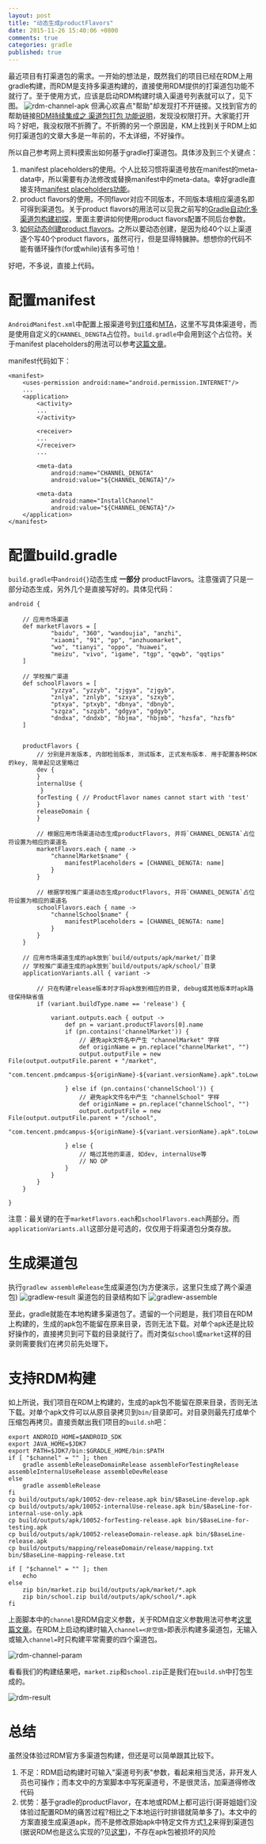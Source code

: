 ```yaml
---
layout: post
title: "动态生成productFlavors"
date: 2015-11-26 15:40:06 +0800
comments: true
categories: gradle
published: true
---
```

最近项目有打渠道包的需求。一开始的想法是，既然我们的项目已经在RDM上用gradle构建，而RDM是支持多渠道构建的，直接使用RDM提供的打渠道包功能不就行了。至于使用方式，应该是启动RDM构建时填入渠道号列表就可以了，见下图。
![rdm-channel-apk](http://7xn5nf.com1.z0.glb.clouddn.com/image/blog/2015/11/rdm-channel-apk.PNG)
但满心欢喜点"帮助"却发现打不开链接。又找到官方的帮助链接[RDM持续集成之 渠道包打包 功能说明][rdm]，发现没权限打开。大家能打开吗？好吧，我没权限不折腾了。不折腾的另一个原因是，KM上找到关于RDM上如何打渠道包的文章大多是一年前的，不太详细，不好操作。

所以自己参考网上资料摸索出如何基于gradle打渠道包。具体涉及到三个关键点：

1. manifest placeholders的使用。个人比较习惯将渠道号放在manifest的meta-data中，所以需要有办法修改或替换manifest中的meta-data。幸好gradle直接支持[manifest placeholders功能][manifest-placeholders]。
2. product flavors的使用。不同flavor对应不同版本，不同版本填相应渠道名即可得到渠道包。关于product flavors的用法可以见我之前写的[Gradle自动化多渠道包构建初探](http://km.oa.com/articles/show/246012)，里面主要讲如何使用product flavors配置不同后台参数。
3. [如何动态创建product flavors][ref]。之所以要动态创建，是因为给40个以上渠道逐个写40个product flavors，虽然可行，但是显得特臃肿。想想你的代码不能有循环操作(for或while)该有多可怕！

好吧，不多说，直接上代码。
# 配置manifest
`AndroidManifest.xml`中配置上报渠道号到[灯塔][dengta]和[MTA][mta]，这里不写具体渠道号，而是使用自定义的`CHANNEL_DENGTA`占位符。`build.gradle`中会用到这个占位符。关于manifest placeholders的用法可以参考[这篇文章][manifest-placeholders]。

manifest代码如下：

```
<manifest>
    <uses-permission android:name="android.permission.INTERNET"/>
    ...
    <application>
        <activity>
        ...
        </activity>

        <receiver>
        ...
        </receiver>
        ...

        <meta-data
            android:name="CHANNEL_DENGTA"
            android:value="${CHANNEL_DENGTA}"/>

        <meta-data
            android:name="InstallChannel"
            android:value="${CHANNEL_DENGTA}"/>
    </application>
</manifest>
```
# 配置build.gradle
`build.gradle`中`android{}`动态生成 **一部分** productFlavors。注意强调了只是一部分动态生成，另外几个是直接写好的。具体见代码：

```
android {

    // 应用市场渠道
    def marketFlavors = [
            "baidu", "360", "wandoujia", "anzhi",
            "xiaomi", "91", "pp", "anzhuomarket",
            "wo", "tianyi", "oppo", "huawei",
            "meizu", "vivo", "igame", "tgp", "qqwb", "qqtips"
    ]

    // 学校推广渠道
    def schoolFlavors = [
            "yzzya", "yzzyb", "zjgya", "zjgyb",
            "znlya", "znlyb", "szxya", "szxyb",
            "ptxya", "ptxyb", "dbnya", "dbnyb",
            "szgza", "szgzb", "gdgya", "gdgyb",
            "dndxa", "dndxb", "hbjma", "hbjmb", "hzsfa", "hzsfb"
    ]


    productFlavors {
        // 分别是开发版本, 内部检验版本, 测试版本, 正式发布版本. 用于配置各种SDK的key, 简单起见这里略过
        dev {
        }
        internalUse {
         }
        forTesting { // ProductFlavor names cannot start with 'test'
        }
        releaseDomain {
        }

        // 根据应用市场渠道动态生成productFlavors, 并将`CHANNEL_DENGTA`占位符设置为相应的渠道名
        marketFlavors.each { name ->
            "channelMarket$name" {
                manifestPlaceholders = [CHANNEL_DENGTA: name]
            }
        }

        // 根据学校推广渠道动态生成productFlavors, 并将`CHANNEL_DENGTA`占位符设置为相应的渠道名
        schoolFlavors.each { name ->
            "channelSchool$name" {
                manifestPlaceholders = [CHANNEL_DENGTA: name]
            }
        }
    }

    // 应用市场渠道生成的apk放到`build/outputs/apk/market/`目录
    // 学校推广渠道生成的apk放到`build/outputs/apk/school/`目录
    applicationVariants.all { variant ->

        // 只在构建release版本时才将apk放到相应的目录, debug或其他版本时apk路径保持缺省值
        if (variant.buildType.name == 'release') {

            variant.outputs.each { output ->
                def pn = variant.productFlavors[0].name
                if (pn.contains('channelMarket')) {
                    // 避免apk文件名中产生 "channelMarket" 字样
                    def originName = pn.replace("channelMarket", "")
                    output.outputFile = new File(output.outputFile.parent + "/market",
                        "com.tencent.pmdcampus-${originName}-${variant.versionName}.apk".toLowerCase())

                } else if (pn.contains('channelSchool')) {
                    // 避免apk文件名中产生 "channelSchool" 字样
                    def originName = pn.replace("channelSchool", "")
                    output.outputFile = new File(output.outputFile.parent + "/school",
                        "com.tencent.pmdcampus-${originName}-${variant.versionName}.apk".toLowerCase())

                } else {
                    // 略过其他的渠道, 如dev, internalUse等
                    // NO OP
                }
            }
        }
    }

}
```

注意：最关键的在于`marketFlavors.each`和`schoolFlavors.each`两部分。而`applicationVariants.all`这部分是可选的，仅仅用于将渠道包分类存放。

# 生成渠道包
执行`gradlew assembleRelease`生成渠道包(为方便演示，这里只生成了两个渠道包)
![gradlew-result](http://7xn5nf.com1.z0.glb.clouddn.com/image/blog/2015/11/gradlew-assemble.PNG)
渠道包的目录结构如下
![gradlew-assemble](http://7xn5nf.com1.z0.glb.clouddn.com/image/blog/2015/11/gradlew-result.PNG)

至此，gradle就能在本地构建多渠道包了。遗留的一个问题是，我们项目在RDM上构建的，生成的apk包不能留在原来目录，否则无法下载。对单个apk还是比较好操作的，直接拷贝到可下载的目录就行了。而对类似`school`或`market`这样的目录则需要我们在拷贝前先处理下。

# 支持RDM构建
如上所说，我们项目在RDM上构建的，生成的apk包不能留在原来目录，否则无法下载。对单个apk文件可以从原目录拷贝到`bin/`目录即可。对目录则最先打成单个压缩包再拷贝。直接贡献出我们项目的`build.sh`吧：

```
export ANDROID_HOME=$ANDROID_SDK
export JAVA_HOME=$JDK7
export PATH=$JDK7/bin:$GRADLE_HOME/bin:$PATH
if [ "$channel" = "" ]; then
    gradle assembleReleaseDomainRelease assembleForTestingRelease assembleInternalUseRelease assembleDevRelease
else
    gradle assembleRelease
fi
cp build/outputs/apk/10052-dev-release.apk bin/$BaseLine-develop.apk
cp build/outputs/apk/10052-internalUse-release.apk bin/$BaseLine-for-internal-use-only.apk
cp build/outputs/apk/10052-forTesting-release.apk bin/$BaseLine-for-testing.apk
cp build/outputs/apk/10052-releaseDomain-release.apk bin/$BaseLine-release.apk
cp build/outputs/mapping/releaseDomain/release/mapping.txt bin/$BaseLine-mapping-release.txt

if [ "$channel" = "" ]; then
    echo
else
    zip bin/market.zip build/outputs/apk/market/*.apk
    zip bin/school.zip build/outputs/apk/school/*.apk
fi
```

上面脚本中的`channel`是RDM自定义参数，关于RDM自定义参数用法可参考[这里篇文章][ref2]。在RDM上启动构建时输入`channel=<非空值>`即表示构建多渠道包，无输入或输入`channel=`时只构建平常需要的四个渠道包。

![rdm-channel-param](http://7xn5nf.com1.z0.glb.clouddn.com/image/blog/2015/11/rdm-channel-param.PNG)

看看我们的构建结果吧，`market.zip`和`school.zip`正是我们在`build.sh`中打包生成的。

![rdm-result](http://7xn5nf.com1.z0.glb.clouddn.com/image/blog/2015/11/rdm-results.PNG)

# 总结
虽然没体验过RDM官方多渠道包构建，但还是可以简单跟其比较下。

1. 不足：RDM启动构建时可输入"渠道号列表"参数，看起来相当灵活，非开发人员也可操作；而本文中的方案脚本中写死渠道号，不是很灵活，加渠道得修改代码
2. 优势：基于gradle的productFlavor，在本地或RDM上都可运行(哥哥姐姐们没体验过配置RDM的痛苦过程?相比之下本地运行时排错就简单多了)。本文中的方案直接生成渠道apk，而不是修改原始apk中特定文件方式[1][1],[2][2]来得到渠道包(据说RDM也是这么实现的?见[这里](http://km.oa.com/group/18155/articles/show/210291))，不存在apk包被损坏的风险

[ref]: http://stackoverflow.com/questions/20976946/dynamically-generating-product-flavors/
[ref2]: http://km.oa.com/group/18155/articles/show/132758
[1]: http://km.oa.com/articles/show/225120
[2]: http://km.oa.com/group/22112/articles/show/216716X
[manifest-placeholders]: http://relex.me/using-manifestplaceholders/
[rdm]: http://km.oa.com/group/18155/articles/show/145930
[dengta]: http://beacon.tencent.com/
[mta]: http://mta.oa.com/
